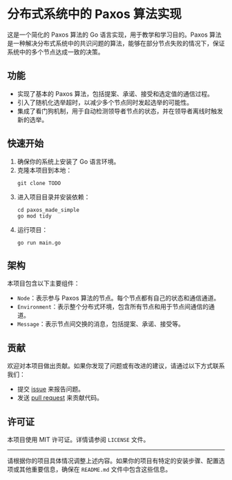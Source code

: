 # 分布式系统中的 Paxos 算法实现

这是一个简化的 Paxos 算法的 Go 语言实现，用于教学和学习目的。Paxos 算法是一种解决分布式系统中的共识问题的算法，能够在部分节点失败的情况下，保证系统中的多个节点达成一致的决策。

## 功能

- 实现了基本的 Paxos 算法，包括提案、承诺、接受和选定值的通信过程。
- 引入了随机化选举超时，以减少多个节点同时发起选举的可能性。
- 集成了看门狗机制，用于自动检测领导者节点的状态，并在领导者离线时触发新的选举。

## 快速开始

1. 确保你的系统上安装了 Go 语言环境。
2. 克隆本项目到本地：
   ```
   git clone TODO
   ```
3. 进入项目目录并安装依赖：
   ```
   cd paxos_made_simple
   go mod tidy
   ```
4. 运行项目：
   ```
   go run main.go
   ```

## 架构

本项目包含以下主要组件：

- `Node`：表示参与 Paxos 算法的节点。每个节点都有自己的状态和通信通道。
- `Environment`：表示整个分布式环境，包含所有节点和用于节点间通信的通道。
- `Message`：表示节点间交换的消息，包括提案、承诺、接受等。

## 贡献

欢迎对本项目做出贡献。如果你发现了问题或有改进的建议，请通过以下方式联系我们：

- 提交 [issue](TODO) 来报告问题。
- 发送 [pull request](TODO) 来贡献代码。

## 许可证

本项目使用 MIT 许可证。详情请参阅 `LICENSE` 文件。

---

请根据你的项目具体情况调整上述内容。如果你的项目有特定的安装步骤、配置选项或其他重要信息，确保在 `README.md` 文件中包含这些信息。